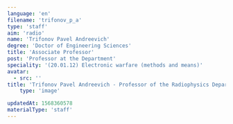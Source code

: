 ```yaml
---
language: 'en'
filename: 'trifonov_p_a'
type: 'staff'
aim: 'radio'
name: 'Trifonov Pavel Andreevich'
degree: 'Doctor of Engineering Sciences'
title: 'Associate Professor'
post: 'Professor at the Department'
speciality: '(20.01.12) Electronic warfare (methods and means)'
avatar:
  - src: ''
title: 'Trifonov Pavel Andreevich - Professor of the Radiophysics Department'
    type: 'image'

updatedAt: 1568360578
materialType: 'staff'
---
```


